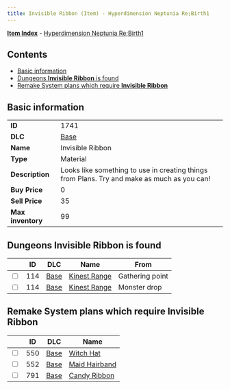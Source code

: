 ```yaml
---
title: Invisible Ribbon (Item) - Hyperdimension Neptunia Re;Birth1
---
```


[**Item Index**](/neptunia/rb1/item/index.html) - [Hyperdimension Neptunia Re;Birth1](/neptunia/rb1)

## Contents

- [Basic information](#basic-information)
- [Dungeons **Invisible Ribbon** is found](#dungeons-invisible-ribbon-is-found)
- [Remake System plans which require **Invisible Ribbon**](#remake-system-plans-which-require-invisible-ribbon)
## Basic information

|   |   |
| -- | -- |
| **ID** | 1741 |
| **DLC** | [Base](/neptunia/rb1/dlc/1-base.html) |
| **Name** | Invisible Ribbon |
| **Type** | Material |
| **Description** | Looks like something to use in creating things from Plans. Try and make as much as you can! |
| **Buy Price** | 0 |
| **Sell Price** | 35 |
| **Max inventory** | 99 |


## Dungeons **Invisible Ribbon** is found

|    | ID | DLC | Name | From |
| -- | -- | --- | ---- | ---- |
| <input type="checkbox" id="rb1-dungeon-1-114" class="trackbox" /> | 114 | [Base](/neptunia/rb1/dlc/1-base.html) | [Kinest Range](/neptunia/rb1/dungeon/1-114-kinest-range.html) | Gathering point |
| <input type="checkbox" id="rb1-dungeon-1-114" class="trackbox" /> | 114 | [Base](/neptunia/rb1/dlc/1-base.html) | [Kinest Range](/neptunia/rb1/dungeon/1-114-kinest-range.html) | Monster drop |


## Remake System plans which require **Invisible Ribbon**

|    | ID | DLC | Name |
| -- | -- | --- | ---- |
| <input type="checkbox" id="rb1-quest-1-550" class="trackbox" /> | 550 | [Base](/neptunia/rb1/dlc/1-base.html) | [Witch Hat](/neptunia/rb1/quest/1-550-witch-hat.html) |
| <input type="checkbox" id="rb1-quest-1-552" class="trackbox" /> | 552 | [Base](/neptunia/rb1/dlc/1-base.html) | [Maid Hairband](/neptunia/rb1/quest/1-552-maid-hairband.html) |
| <input type="checkbox" id="rb1-quest-1-791" class="trackbox" /> | 791 | [Base](/neptunia/rb1/dlc/1-base.html) | [Candy Ribbon](/neptunia/rb1/quest/1-791-candy-ribbon.html) |

